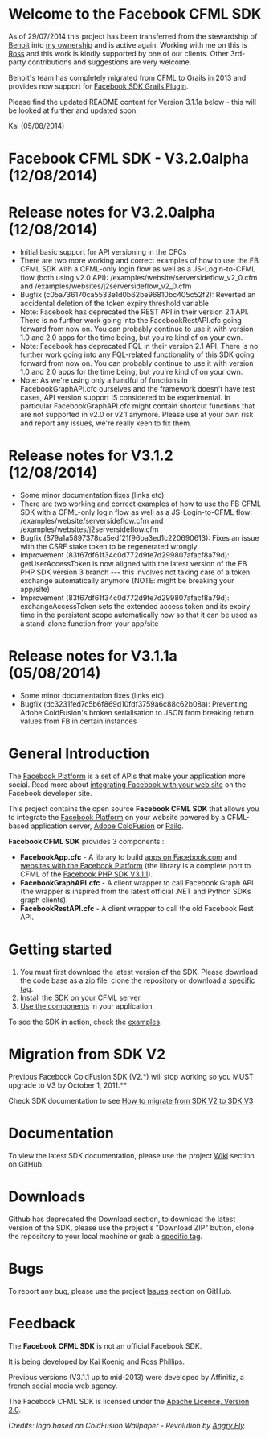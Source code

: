 # Welcome to the Facebook CFML SDK
As of 29/07/2014 this project has been transferred from the stewardship of [Benoit](http://www.twitter.com/benorama) into [my ownership](http://www.twitter.com/AgentK) and is active again. Working with me on this is [Ross](http://www.twitter.com/fingersdacing) and this work is kindly supported by one of our clients. Other 3rd-party contributions and suggestions are very welcome.

Benoit's team has completely migrated from CFML to Grails in 2013 and provides now support for [Facebook SDK Grails Plugin](https://github.com/agorapulse/grails-facebook-sdk).

Please find the updated README content for Version 3.1.1a below - this will be looked at further and updated soon.

Kai (05/08/2014)

Facebook CFML SDK - V3.2.0alpha (12/08/2014)
============================================

# Release notes for V3.2.0alpha (12/08/2014)

* Initial basic support for API versioning in the CFCs
* There are two more working and correct examples of how to use the FB CFML SDK with a CFML-only login flow as well as a JS-Login-to-CFML flow (both using v2.0 API): /examples/website/serversideflow_v2_0.cfm and /examples/websites/j2serversideflow_v2_0.cfm
* Bugfix (c05a736170ca5533e1d0b62be96810bc405c52f2): Reverted an accidental deletion of the token expiry threshold variable
* Note: Facebook has deprecated the REST API in their version 2.1 API. There is no further work going into the FacebookRestAPI.cfc going forward from now on. You can probably continue to use it with version 1.0 and 2.0 apps for the time being, but you're kind of on your own.
* Note: Facebook has deprecated FQL in their version 2.1 API. There is no further work going into any FQL-related functionality of this SDK going forward from now on. You can probably continue to use it with version 1.0 and 2.0 apps for the time being, but you're kind of on your own.
* Note: As we're using only a handful of functions in FacebookGraphAPI.cfc ourselves and the framework doesn't have test cases, API version support IS considered to be experimental. In particular FacebookGraphAPI.cfc might contain shortcut functions that are not supported in v2.0 or v2.1 anymore. Please use at your own risk and report any issues, we're really keen to fix them.

# Release notes for V3.1.2 (12/08/2014)

* Some minor documentation fixes (links etc)
* There are two working and correct examples of how to use the FB CFML SDK with a CFML-only login flow as well as a JS-Login-to-CFML flow: /examples/website/serversideflow.cfm and /examples/websites/j2serversideflow.cfm
* Bugfix (879a1a5897378ca5edf21f96ba3ed1c220690613): Fixes an issue with the CSRF stake token to be regenerated wrongly
* Improvement (83f67df61f34c0d772d9fe7d299807afacf8a79d): getUserAccessToken is now aligned with the latest version of the FB PHP SDK version 3 branch --- this involves not taking care of a token exchange automatically anymore (NOTE: might be breaking your app/site)
* Improvement (83f67df61f34c0d772d9fe7d299807afacf8a79d): exchangeAccessToken sets the extended access token and its expiry time in the persistent scope automatically now so that it can be used as a stand-alone function from your app/site

# Release notes for V3.1.1a (05/08/2014)

* Some minor documentation fixes (links etc)
* Bugfix (dc3231fed7c5b6f869d10fdf3759a6c88c62b08a): Preventing Adobe ColdFusion's broken serialisation to JSON from breaking return values from FB in certain instances

# General Introduction

The [Facebook Platform](http://developers.facebook.com/) is a set of APIs that make your application more social. Read more about [integrating Facebook with your web site](http://developers.facebook.com/docs/guides/web) on the Facebook developer site. 

This project contains the open source **Facebook CFML SDK** that allows you to integrate the [Facebook Platform](http://developers.facebook.com/) on your website powered by a CFML-based application server, [Adobe ColdFusion](http://www.adobe.com/products/coldfusion) or [Railo](http://www.getrailo.org/index.cfm/download).

**Facebook CFML SDK** provides 3 components :

* **FacebookApp.cfc** - A library to build [apps on Facebook.com](http://developers.facebook.com/docs/guides/canvas/) and [websites with the Facebook Platform](http://developers.facebook.com/docs/guides/web) (the library is a complete port to CFML of the [Facebook PHP SDK V3.1.1](http://github.com/facebook/php-sdk)).
* **FacebookGraphAPI.cfc** - A client wrapper to call Facebook Graph API (the wrapper is inspired from the latest official .NET and Python SDKs graph clients).
* **FacebookRestAPI.cfc** - A client wrapper to call the old Facebook Rest API.

# Getting started

1. You must first download the latest version of the SDK. Please download the code base as a zip file, clone the repository or download a [specific tag](https://github.com/TheRealAgentK/facebook-cf-sdk/tags).
2. [Install the SDK](http://github.com/TheRealAgentK/facebook-cf-sdk/wiki/Installation) on your CFML server.
3. [Use the components](http://github.com/TheRealAgentK/facebook-cf-sdk/wiki/Usage) in your application.

To see the SDK in action, check the [examples](http://github.com/TheRealAgentK/facebook-cf-sdk/wiki/Examples).

# Migration from SDK V2

Previous Facebook ColdFusion SDK (V2.*) will stop working so you MUST upgrade to V3 by October 1, 2011.**

Check SDK documentation to see [How to migrate from SDK V2 to SDK V3](https://github.com/TheRealAgentK/facebook-cf-sdk/wiki/Migration)

# Documentation

To view the latest SDK documentation, please use the project [Wiki](http://github.com/TheRealAgentK/facebook-cf-sdk/wiki) section on GitHub.

# Downloads

Github has deprecated the Download section, to download the latest version of the SDK, please use the project's "Download ZIP" button, clone the repository to your local machine or grab a [specific tag](https://github.com/TheRealAgentK/facebook-cf-sdk/tags).

# Bugs

To report any bug, please use the project [Issues](http://github.com/TheRealAgentK/facebook-cf-sdk/issues) section on GitHub.

# Feedback

The **Facebook CFML SDK** is not an official Facebook SDK.

It is being developed by [Kai Koenig](http://www.twitter.com/AgentK) and [Ross Phillips](http://www.twitter.com/fingersdacing).

Previous versions (V3.1.1 up to mid-2013) were developed by Affinitiz, a french social media web agency.

The Facebook CFML SDK is licensed under the [Apache Licence, Version 2.0](http://www.apache.org/licenses/LICENSE-2.0.html).

*Credits: logo based on ColdFusion Wallpaper - Revolution by [Angry Fly](http://angry-fly.com/).*
